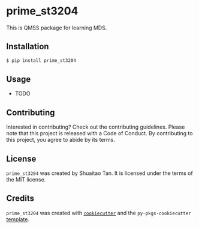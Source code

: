 # prime_st3204

This is QMSS package for learning MDS.

## Installation

```bash
$ pip install prime_st3204
```

## Usage

- TODO

## Contributing

Interested in contributing? Check out the contributing guidelines. Please note that this project is released with a Code of Conduct. By contributing to this project, you agree to abide by its terms.

## License

`prime_st3204` was created by Shuaitao Tan. It is licensed under the terms of the MIT license.

## Credits

`prime_st3204` was created with [`cookiecutter`](https://cookiecutter.readthedocs.io/en/latest/) and the `py-pkgs-cookiecutter` [template](https://github.com/py-pkgs/py-pkgs-cookiecutter).

